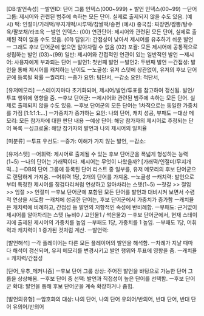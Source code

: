 [DB:발언속성]
ㅡ발언ID: 단어 그룹 인덱스(000~999) + 발언 인덱스(00~99)
	ㅡ단어 그룹: 제시어와 관련된 범주에 속하는 모든 단어. 실제로 출제되지 않을 수도 있음.
		(예시) 떡: 인절미/가래떡/무지개떡/시루떡/찹쌀떡/송편
		(예시) 중국집: 짜장면/짬뽕/탕수육/팔보채/라조육
	ㅡ발언 인덱스:
		(00) 연관단어: 제시어와 관련된 모든 단어, 실제로 출제된 적이 없을 수도 있음.
		(01) 답읽기: 간접성이 낮아서 제시어를 유추하기 쉬운 발언 ㅡ 그래도 후보 단어군에 없으면 알아차릴 수 없음
		(02) 포괄: 모든 제시어에 공통적으로 성립하는 발언
		(03)~(99) 일반: 제시어와 간접적인 연관이 있는 일반적인 발언
ㅡ제시어: 사용자에게 부과되는 단어
ㅡ발언1: 첫번째 발언
ㅡ발언2: 두번째 발언
ㅡ간접성: 발언을 통해 제시어를 캐치하는 난이도
ㅡ노골성: 유저 스텟에 상관없이, 유저의 후보 단어군에 등록될 확률
ㅡ퀄리티:
	ㅡ증가 요인: 팀단서, 
	ㅡ감소 요인: 적단서, 

[유저메모리]
ㅡ스테이지마다 초기화되며, 제시어/발언/투표를 참고하여 갱신됨. 발언/투표 행위에 영향을 줌.
ㅡ후보 단어군:
	ㅡ제시어와 관련된 범주에 속하는 모든 단어. 실제로 출제되지 않을 수도 있음.
	ㅡ후보 단어군의 모든 단어는 1차적으로는 동일한 가중치를 가짐 [1:1:1:1:...]
	ㅡ가중치가 증가하는 요인: 나의 단어, 캐치 성공, 부패도
ㅡ대상 메모리: 모든 참가자에 대한 판단 내용
	ㅡ예상 단어: 해당 참가자의 제시어로 추정되는 단어 목록
	ㅡ싱크로율: 해당 참가자의 발언과 나의 제시어의 일치율

[미분류]
ㅡ투표 우선도:
	ㅡ증가: 이해가 가지 않는 발언, 
	ㅡ감소: 

[유저스텟]
ㅡ어휘력: 제시어로 출제될 수 있는 후보 단어군을 폭넓게 형성하는 능력(1~5)
	ㅡ나의 단어는 가래떡이다. 제시어는 무엇이 나왔을까? [가래떡/인절미/무지개떡...]
	ㅡDB의 단어 그룹에 등록된 단어 리스트 중 일부를, 유저 메모리의 후보 단어군으로 랜덤하게 가져옴.
	ㅡ어휘력 1당, 2개의 단어를 가져옴.
	ㅡ노골성
ㅡ캐치력: 발언으로부터 특정한 제시어를 징검다리처럼 연상하고 알아차리는 스텟(1~5)
	ㅡ젓갈 >> 절임 >> 임절 >> 인절미
	ㅡ후보 단어군에 포함된 모든 단어를 발언과 대비시켜 보면서 수렴적 연상을 시도함
	ㅡ캐치에 성공한 단어는, 후보 단어군에서 가중치가 증가함
	ㅡ캐치율은 캐치력에 비례하고, 간접성 등 발언의 저항적인 속성에 반비례함.
ㅡ부패도: 근거없이 제시어를 알아차리는 스텟 (뉴비0 / 고인물1 / 썩은물2)
	ㅡ후보 단어군에서, 현재 스테이지에 출제된 제시어의 가중치를 높임
	ㅡ부패도 1당, 가중치를 1 높임.
	ㅡ부패도 1당, 어휘력과 캐치력이 1 증가된 것처럼 계산.
ㅡ발언력: 

[발언해석]
ㅡ각 플레이어는 다른 모든 플레이어의 발언을 해석함.
ㅡ차례가 지날 때마다 해석이 갱신되며, 유저 메모리를 변경시키고 발언 행위와 투표에 영향을 줌.
ㅡ캐치율 = 캐치력/간접성

[단어_유추_메커니즘]
ㅡ후보 단어 그룹 상상: 주어진 발언을 바탕으로 가능한 단어 그룹을 상상해봄.
ㅡ후보 단어 중 선택: 발언과 직접성이 높은 단어를 선택함.
ㅡ후보 단어군 확대: 발언을 통해 후보 단어군을 계속 확장하거나 좁힘.

[발언의유형]
ㅡ암호화의 대상: 나의 단어, 나의 단어 유의어/반의어, 반대 단어, 반대 단어 유의어/반의어
